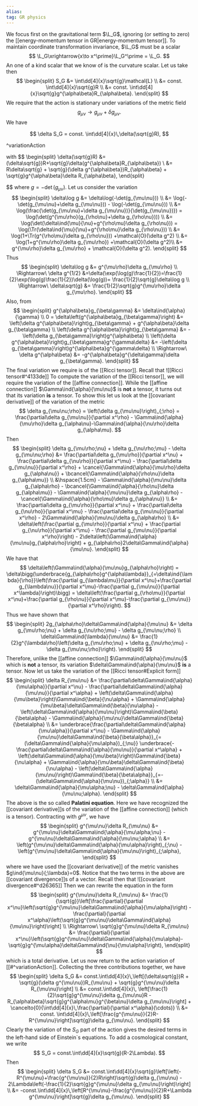 ```yaml
---
alias:
tag: GR physics
---
```



We focus first on the gravitational term $\L_G$, ignoring (or setting to zero) the [[energy-momentum tensor in GR|energy-momentum tensor]]. To maintain coordinate transformation invariance, $\L_G$ must be a scalar
$$
    \L_G\xrightarrow{x\to x^\prime}\L_G^\prime = \L_G.
$$
An one of a kind scalar that we know of is the curvature scalar. Let us take then 
$$
\begin{split}
    S_G &= \int\dd[4]{x}\sqrt{g}\mathcal{L} \\
    &= const. \int\dd[4]{x}\sqrt{g}R \\
    &= const. \int\dd[4]{x}\sqrt{g}g^{\alpha\beta}R_{\alpha\beta}.
\end{split}
$$
We require that the action is stationary under variations of the metric field
$$
    g_{\mu\nu}\to g_{\mu\nu}+\delta g_{\mu\nu}.
$$
We have

$$
    \delta S_G = const. \int\dd[4]{x}\,\delta(\sqrt{g}R),
$$

^variationAction

with
$$
\begin{split}
    \delta(\sqrt{g}R) &= (\delta\sqrt{g})R+\sqrt{g}\delta(g^{\alpha\beta}R_{\alpha\beta}) \\
    &= R\delta\sqrt{g} + \sqrt{g}(\delta g^{\alpha\beta})R_{\alpha\beta} + \sqrt{g}g^{\alpha\beta}\delta R_{\alpha\beta},
\end{split}

$$
where $g=-\det(g_{\mu\nu})$. Let us consider the variation
$$
\begin{split}
    \delta\log g &= \delta\log(-\det(g_{\mu\nu})) \\
    &= \log(-\det(g_{\mu\nu}+\delta g_{\mu\nu})) - \log(-\det(g_{\mu\nu})) \\
    &= \log(\frac{\det(g_{\mu\nu}+\delta g_{\mu\nu})}{\det(g_{\mu\nu})}) = \log(\det(g^{\mu\rho}(g_{\rho\nu}+\delta g_{\rho\nu}))) \\
    &= \log(\det(\delta\ind{\mu}{\nu}+g^{\rho\mu}\delta g_{\rho\nu})) = \log(\Tr(\delta\ind{\mu}{\nu}+g^{\rho\mu}\delta g_{\rho\nu})) \\
    &= \log(1+\Tr(g^{\rho\mu}\delta g_{\rho\nu})) +\mathcal{O}(\delta g^2) \\
    &= \log(1+g^{\mu\rho}\delta g_{\mu\rho}) +\mathcal{O}(\delta g^2)\\
    &= g^{\mu\rho}\delta g_{\mu\rho} + \mathcal{O}(\delta g^2).
\end{split}
$$
Thus 
$$
\begin{split}
    \delta\log g &= g^{\mu\rho}\delta g_{\mu\rho} \\
    \Rightarrow\ \delta g^{1/2} &=\delta(\exp(\log(g)\frac{1}{2})=\frac{1}{2}\exp(\log(g)\frac{1}{2})\delta(\log(g))= \frac{1}{2}\sqrt{g}\delta\log g \\
    \Rightarrow\ \delta\sqrt{g} &= \frac{1}{2}\sqrt{g}g^{\mu\rho}\delta g_{\mu\rho}.
\end{split}
$$
Also, from
$$
\begin{split}
    g^{\alpha\beta}g_{\beta\gamma} &= \delta\ind{\alpha}{\gamma} \\
    0 = \delta\left(g^{\alpha\beta}g_{\beta\gamma}\right) &= \left(\delta g^{\alpha\beta}\right)g_{\beta\gamma} + g^{\alpha\beta}\delta g_{\beta\gamma} \\
    \left(\delta g^{\alpha\beta}\right)g_{\beta\gamma} &= -\left(\delta g_{\beta\gamma}\right)g^{\alpha\beta} \\
    \left(\delta g^{\alpha\beta}\right)g_{\beta\gamma}g^{\gamma\delta} &= -\left(\delta g_{\beta\gamma}\right)g^{\alpha\beta}g^{\gamma\delta} \\
    \Rightarrow\ \delta g^{\alpha\beta} &= -g^{\alpha\beta}g^{\delta\gamma}\delta g_{\beta\gamma}.
\end{split}
$$
The final variation we require is of the [[Ricci tensor]]. Recall that
![[Ricci tensor#^4133de]]
To compute the variation of the [[Ricci tensor]], we will require the variation of the [[affine connection]]. While the [[affine connection]] $\Gamma\ind{\alpha}{\mu\nu}$ is **not** a tensor, it turns out that its variation **is** a tensor. To show this let us look at the [[covariant derivative]] of the variation of the metric
$$
    \delta g_{\mu\nu;\rho} = \left(\delta g_{\mu\nu}\right)_{;\rho} = \frac{\partial\delta g_{\mu\nu}}{\partial x^\rho} - \Gamma\ind{\alpha}{\mu\rho}\delta g_{\alpha\nu}-\Gamma\ind{\alpha}{\nu\rho}\delta g_{\alpha\mu}.
$$
Then
$$
\begin{split}
    \delta g_{\mu\rho;\nu} + \delta g_{\nu\rho;\mu} - \delta g_{\mu\nu;\rho} &= \frac{\partial\delta g_{\mu\rho}}{\partial x^\nu} + \frac{\partial\delta g_{\nu\rho}}{\partial x^\mu} - \frac{\partial\delta g_{\mu\nu}}{\partial x^\rho} + \cancel{\Gamma\ind{\alpha}{\mu\rho}\delta g_{\alpha\nu}} + \bcancel{\Gamma\ind{\alpha}{\rho\nu}\delta g_{\alpha\mu}} \\
    &\hspace{1.5cm} - \Gamma\ind{\alpha}{\mu\nu}\delta g_{\alpha\rho} - \bcancel{\Gamma\ind{\alpha}{\rho\nu}\delta g_{\alpha\mu}} - \Gamma\ind{\alpha}{\mu\nu}\delta g_{\alpha\rho} - \cancel{\Gamma\ind{\alpha}{\rho\mu}\delta g_{\alpha\nu}} \\
    &= \frac{\partial\delta g_{\mu\rho}}{\partial x^\nu} + \frac{\partial\delta g_{\nu\rho}}{\partial x^\mu} - \frac{\partial\delta g_{\mu\nu}}{\partial x^\rho} - 2\Gamma\ind{\alpha}{\mu\nu}\delta g_{\alpha\rho} \\
    &= \delta\left(\frac{\partial g_{\mu\rho}}{\partial x^\nu} + \frac{\partial g_{\nu\rho}}{\partial x^\mu} - \frac{\partial g_{\mu\nu}}{\partial x^\rho}\right) - 2\delta\left(\Gamma\ind{\alpha}{\mu\nu}g_{\alpha\rho}\right) + g_{\alpha\rho}2\delta\Gamma\ind{\alpha}{\mu\nu}.
\end{split}
$$
We have that
$$
    \delta\left(\Gamma\ind{\alpha}{\mu\nu}g_{\alpha\rho}\right) = \delta\bigg(\underbrace{g_{\alpha\rho}g^{\alpha\lambda}}_{=\delta\ind{\lambda}{\rho}}\left(\frac{\partial g_{\lambda\mu}}{\partial x^\nu}+\frac{\partial g_{\lambda\nu}}{\partial x^\mu}-\frac{\partial g_{\mu\nu}}{\partial x^\lambda}\right)\bigg) = \delta\left(\frac{\partial g_{\rho\mu}}{\partial x^\nu}+\frac{\partial g_{\rho\nu}}{\partial x^\mu}-\frac{\partial g_{\mu\nu}}{\partial x^\rho}\right).
$$
Thus we have shown that
$$
\begin{split}
    2g_{\alpha\rho}\delta\Gamma\ind{\alpha}{\mu\nu} &= \delta g_{\mu\rho;\nu} + \delta g_{\nu\rho;\mu} - \delta g_{\mu\nu;\rho} \\
    \delta\Gamma\ind{\lambda}{\mu\nu} &= \frac{1}{2}g^{\lambda\rho}\left(\delta g_{\mu\rho;\nu} + \delta g_{\nu\rho;\mu} - \delta g_{\mu\nu;\rho}\right).
\end{split}
$$
Therefore, unlike the [[affine connection]] $\Gamma\ind{\alpha}{\mu\nu}$ which is **not** a tensor, its variation $\delta\Gamma\ind{\alpha}{\mu\nu}$ **is** a tensor. Now let us take the variation of the [[Ricci tensor#Explicit form]]
$$
\begin{split}
    \delta R_{\mu\nu} &= \frac{\partial\delta\Gamma\ind{\alpha}{\mu\alpha}}{\partial x^\nu} - \frac{\partial\delta\Gamma\ind{\alpha}{\mu\nu}}{\partial x^\alpha} + \left(\delta\Gamma\ind{\alpha}{\mu\beta}\right)\Gamma\ind{\beta}{\nu\alpha} + \Gamma\ind{\alpha}{\mu\beta}\delta\Gamma\ind{\beta}{\nu\alpha} - \left(\delta\Gamma\ind{\alpha}{\mu\nu}\right)\Gamma\ind{\beta}{\beta\alpha} - \Gamma\ind{\alpha}{\mu\nu}\delta\Gamma\ind{\beta}{\beta\alpha} \\
    &= \underbrace{\frac{\partial\delta\Gamma\ind{\alpha}{\mu\alpha}}{\partial x^\nu} - \Gamma\ind{\alpha}{\mu\nu}\delta\Gamma\ind{\beta}{\beta\alpha}}_{=(\delta\Gamma\ind{\alpha}{\mu\alpha})_{;\nu}} \underbrace{- \frac{\partial\delta\Gamma\ind{\alpha}{\mu\nu}}{\partial x^\alpha} + \left(\delta\Gamma\ind{\alpha}{\mu\beta}\right)\Gamma\ind{\beta}{\nu\alpha} + \Gamma\ind{\alpha}{\mu\beta}\delta\Gamma\ind{\beta}{\nu\alpha} - \left(\delta\Gamma\ind{\alpha}{\mu\nu}\right)\Gamma\ind{\beta}{\beta\alpha}}_{=-(\delta\Gamma\ind{\alpha}{\mu\nu})_{;\alpha}} \\
    &= \delta\Gamma\ind{\alpha}{\mu\alpha;\nu} - \delta\Gamma\ind{\alpha}{\mu\nu;\alpha}.
\end{split}
$$
The above is the so called **Palatini equation**. Here we have recognized the [[covariant derivative]]s of the variation of the [[affine connection]] (which is a tensor). Contracting with $g^{\mu\nu}$, we have
$$
\begin{split}
    g^{\mu\nu}\delta R_{\mu\nu} &= g^{\mu\nu}\delta\Gamma\ind{\alpha}{\mu\alpha;\nu} - g^{\mu\nu}\delta\Gamma\ind{\alpha}{\mu\nu;\alpha} \\
    &= \left(g^{\mu\nu}\delta\Gamma\ind{\alpha}{\mu\alpha}\right)_{;\nu} - \left(g^{\mu\nu}\delta\Gamma\ind{\alpha}{\mu\nu}\right)_{;\alpha},
\end{split}
$$
where we have used the [[covariant derivative]] of the metric vanishes $g\ind{\mu\nu}{;\lambda}=0$. Notice that the two terms in the above are [[covariant divergence]]s of a vector. Recall then that
![[covariant divergence#^d26365]]
Then we can rewrite the equation in the form
$$
\begin{split}
    g^{\mu\nu}\delta R_{\mu\nu} &= \frac{1}{\sqrt{g}}\left[\frac{\partial}{\partial x^\nu}\left(\sqrt{g}g^{\mu\nu}\delta\Gamma\ind{\alpha}{\mu\alpha}\right) - \frac{\partial}{\partial x^\alpha}\left(\sqrt{g}g^{\mu\nu}\delta\Gamma\ind{\alpha}{\mu\nu}\right)\right] \\
    \Rightarrow\ \sqrt{g}g^{\mu\nu}\delta R_{\mu\nu} &= \frac{\partial}{\partial x^\nu}\left(\sqrt{g}g^{\mu\nu}\delta\Gamma\ind{\alpha}{\mu\alpha}-\sqrt{g}g^{\mu\alpha}\delta\Gamma\ind{\nu}{\mu\alpha}\right),
\end{split}
$$
which is a total derivative. Let us now return to the action variation of [[#^variationAction]]. Collecting the three contributions together, we have
$$
\begin{split}
    \delta S_G &= const.\int\dd[4]{x}\,\left[(\delta\sqrt{g})R + \sqrt{g}(\delta g^{\mu\nu})R_{\mu\nu} + \sqrt{g}g^{\mu\nu}\delta R_{\mu\nu}\right] \\
    &= const.\int\dd[4]{x}\, \left[\frac{1}{2}\sqrt{g}g^{\mu\nu}\delta g_{\mu\nu}R - R_{\alpha\beta}\sqrt{g}g^{\alpha\mu}g^{\beta\nu}\delta g_{\mu\nu}\right] + \cancelto{0}{\int\dd[4]{x}\,\frac{\partial}{\partial x^\alpha}(\cdots)} \\
    &= const. \int\dd[4]{x}\,\left[\frac{g^{\mu\nu}}{2}R-R^{\mu\nu}\right]\sqrt{g}\delta g_{\mu\nu}.
\end{split}
$$
Clearly the variation of the $S_G$ part of the action gives the desired terms in the left-hand side of Einstein`s equations. To add a cosmological constant, we write
$$
    S_G = const.\int\dd[4]{x}\sqrt{g}(R-2\Lambda).
$$
Then
$$
\begin{split}
    \delta S_G &= const.\int\dd[4]{x}\sqrt{g}\left[\left(-R^{\mu\nu}+\frac{g^{\mu\nu}}{2}R\right)\sqrt{g}\delta g_{\mu\nu} - 2\Lambda\left(-\frac{1}{2}\sqrt{g}g^{\mu\nu}\delta g_{\mu\nu}\right)\right] \\
    &= -const.\int\dd[4]{x}\,\left[R^{\mu\nu}-\frac{g^{\mu\nu}}{2}R+\Lambda g^{\mu\nu}\right]\sqrt{g}\delta g_{\mu\nu}.
\end{split}
$$
